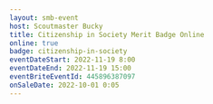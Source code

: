 ```yaml
---
layout: smb-event
host: Scoutmaster Bucky
title: Citizenship in Society Merit Badge Online
online: true
badge: citizenship-in-society
eventDateStart: 2022-11-19 8:00
eventDateEnd: 2022-11-19 15:00
eventBriteEventId: 445896387097
onSaleDate: 2022-10-01 0:05
---
```


